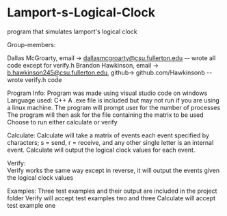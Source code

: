 # Lamport-s-Logical-Clock
program that simulates lamport's logical clock

Group-members:

Dallas McGroarty, email -> dallasmcgroarty@csu.fullerton.edu 
-- wrote all code except for verify.h
Brandon Hawkinson, email -> b.hawkinson245@csu.fullerton.edu, github-> github.com/Hawkinsonb 
--wrote verify.h code

Program Info:
Program was made using visual studio code on windows
Language used: C++
A .exe file is included but may not run if you are using a linux machine.
The program will prompt user for the number of processes
The program will then ask for the file containing the matrix to be used
Choose to run either calculate or verify
    
Calculate:
Calculate will take a matrix of events each event specified by characters; s = send, r = receive, and any other single letter is an internal event. Calculate will output the logical clock values for each event.
    
Verify:    
Verify works the same way except in reverse, it will output the events given the logical clock values
    
Examples:
Three test examples and their output are included in the project folder
Verify will accept test examples two and three
Calculate will accept test example one

